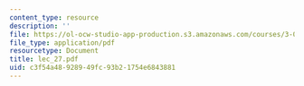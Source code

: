 ```yaml
---
content_type: resource
description: ''
file: https://ol-ocw-studio-app-production.s3.amazonaws.com/courses/3-064-polymer-engineering-fall-2003/c3f54a48928949fc93b21754e6843881_lec_27.pdf
file_type: application/pdf
resourcetype: Document
title: lec_27.pdf
uid: c3f54a48-9289-49fc-93b2-1754e6843881
---
```

